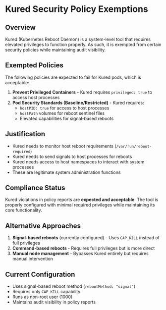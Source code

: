 # Kured Security Policy Exemptions

## Overview
Kured (Kubernetes Reboot Daemon) is a system-level tool that requires elevated privileges to function properly. As such, it is exempted from certain security policies while maintaining audit visibility.

## Exempted Policies
The following policies are expected to fail for Kured pods, which is acceptable:

1. **Prevent Privileged Containers** - Kured requires `privileged: true` to access host processes
2. **Pod Security Standards (Baseline/Restricted)** - Kured requires:
   - `hostPID: true` for access to host processes
   - `hostPath` volumes for reboot sentinel files
   - Elevated capabilities for signal-based reboots

## Justification
- Kured needs to monitor host reboot requirements (`/var/run/reboot-required`)
- Kured needs to send signals to host processes for reboots
- Kured needs access to host namespaces to interact with system processes
- These are legitimate system administration functions

## Compliance Status
Kured violations in policy reports are **expected and acceptable**. The tool is properly configured with minimal required privileges while maintaining its core functionality.

## Alternative Approaches
1. **Signal-based reboots** (currently configured) - Uses `CAP_KILL` instead of full privileges
2. **Command-based reboots** - Requires full privileges but is more direct
3. **Manual node management** - Bypasses Kured entirely but requires manual intervention

## Current Configuration
- Uses signal-based reboot method (`rebootMethod: "signal"`)
- Requires only `CAP_KILL` capability
- Runs as non-root user (1000)
- Maintains audit visibility in policy reports 